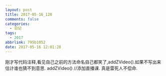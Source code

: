 ```yaml
---
layout: post
title: 2017-05-16_120
comments: false
categories:
  - 日记
tags:
  - 2017
abbrlink: 795b1052
date: 2017-05-16 12:01:28
---
```


  刚才写代码注释,看见自己之前的方法命名自己都笑了,addZVideo().如果不写出来估计谁也猜不到意思.
  addZVideo() //添加直播课.
  真是雷死人不偿命.
